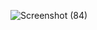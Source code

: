 ![Screenshot (84)](https://github.com/vishhiy/Temperature-converter/assets/127002291/bee48a2b-bc48-4c22-a1e5-8e2ab64483e0)
